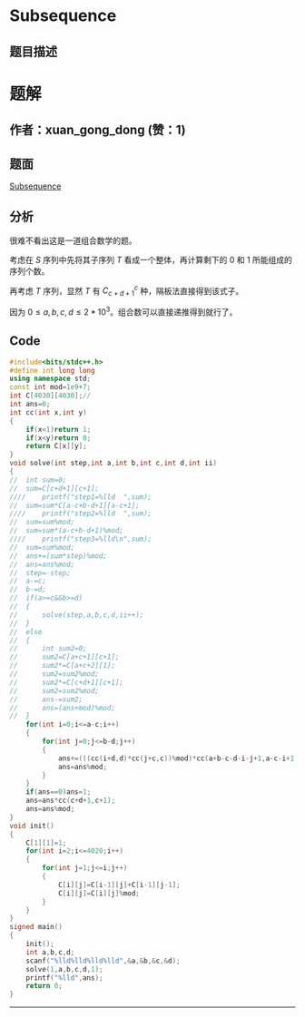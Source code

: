# Subsequence

## 题目描述

[problemUrl]: https://atcoder.jp/contests/snuke21/tasks/snuke21_d



# 题解

## 作者：xuan_gong_dong (赞：1)

## 题面

[Subsequence](https://www.luogu.com.cn/problem/AT_snuke21_d)
## 分析

很难不看出这是一道组合数学的题。

考虑在 $S$ 序列中先将其子序列 $T$ 看成一个整体，再计算剩下的 $0$ 和 $1$ 所能组成的序列个数。

再考虑 $T$ 序列，显然 $T$ 有 $C_{c+d+1}^{c}$ 种，隔板法直接得到该式子。

因为 $0\leq a,b,c,d\leq 2*10^3$。组合数可以直接递推得到就行了。

## Code

```cpp
#include<bits/stdc++.h>
#define int long long
using namespace std;
const int mod=1e9+7;
int C[4030][4030];//
int ans=0;
int cc(int x,int y)
{
	if(x<1)return 1;
	if(x<y)return 0;
	return C[x][y];
}
void solve(int step,int a,int b,int c,int d,int ii)
{
//	int sum=0;
//	sum=C[c+d+1][c+1];
////	printf("step1=%lld  ",sum);
//	sum=sum*C[a-c+b-d+1][a-c+1];
////	printf("step2=%lld  ",sum);	
//	sum=sum%mod;
//	sum=sum*(a-c+b-d+1)%mod;
////	printf("step3=%lld\n",sum);	
//	sum=sum%mod;
//	ans+=(sum*step)%mod;
//	ans=ans%mod;
//	step=-step;
//	a-=c;
//	b-=d;
//	if(a>=c&&b>=d)
//	{
//		solve(step,a,b,c,d,ii++);
//	}
//	else
//	{
//		int sum2=0;
//		sum2=C[a+c+1][c+1];
//		sum2*=C[a+c+2][1];
//		sum2=sum2%mod;
//		sum2*=C[c+d+1][c+1];
//		sum2=sum2%mod;
//		ans-=sum2;
//		ans=(ans+mod)%mod;
//	}
	for(int i=0;i<=a-c;i++)
	{
		for(int j=0;j<=b-d;j++)
		{
			ans+=(((cc(i+d,d)*cc(j+c,c))%mod)*cc(a+b-c-d-i-j+1,a-c-i+1))%mod;
			ans=ans%mod;
		}
	}
	if(ans==0)ans=1;
	ans=ans*cc(c+d+1,c+1);
	ans=ans%mod;
}
void init()
{
	C[1][1]=1;
	for(int i=2;i<=4020;i++)
	{
		for(int j=1;j<=i;j++)
		{
			C[i][j]=C[i-1][j]+C[i-1][j-1];
			C[i][j]=C[i][j]%mod;
		}
	}
}
signed main()
{
	init();
	int a,b,c,d;	
	scanf("%lld%lld%lld%lld",&a,&b,&c,&d);
	solve(1,a,b,c,d,1);
	printf("%lld",ans);
	return 0;
}
```

---


